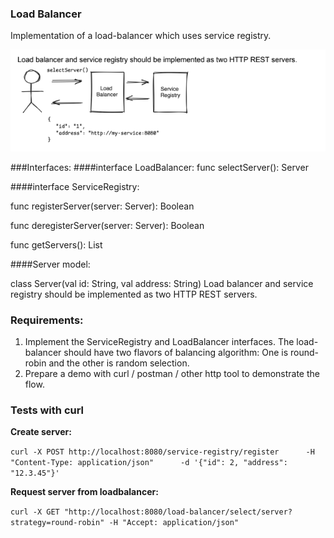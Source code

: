 ### Load Balancer

Implementation of a load-balancer which uses service registry.

![img.png](diagram.png)

###Interfaces:
####interface LoadBalancer: 
func selectServer(): Server

####interface ServiceRegistry:

func registerServer(server: Server): Boolean

func deregisterServer(server: Server): Boolean

func getServers(): List<Server>


####Server model:

class Server(val id: String, val address: String)
Load balancer and service registry should be implemented as two HTTP REST servers.

### Requirements:
1. Implement the ServiceRegistry and LoadBalancer interfaces. The load-balancer should
   have two flavors of balancing algorithm: One is round-robin and the other is random
   selection.
2. Prepare a demo with curl / postman / other http tool to demonstrate the flow.

### Tests with curl

**Create server:**

`curl -X POST http://localhost:8080/service-registry/register      -H "Content-Type: application/json"      -d '{"id": 2, "address": "12.3.45"}'
`

**Request server from loadbalancer:**

`curl -X GET "http://localhost:8080/load-balancer/select/server?strategy=round-robin" -H "Accept: application/json"
`